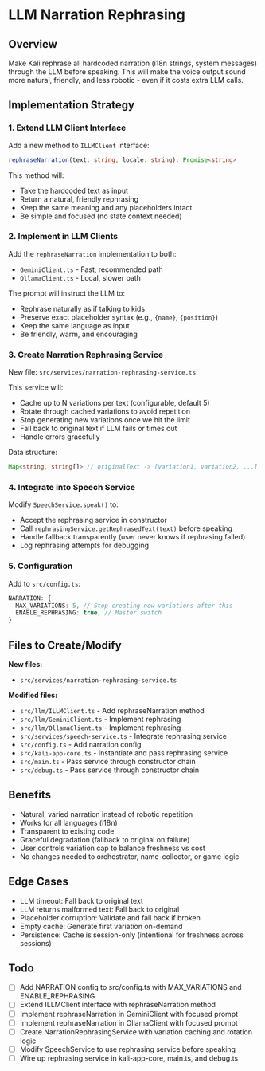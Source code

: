 # LLM Narration Rephrasing

## Overview
Make Kali rephrase all hardcoded narration (i18n strings, system messages) through the LLM before speaking. This will make the voice output sound more natural, friendly, and less robotic - even if it costs extra LLM calls.

## Implementation Strategy

### 1. Extend LLM Client Interface
Add a new method to `ILLMClient` interface:
```typescript
rephraseNarration(text: string, locale: string): Promise<string>
```

This method will:
- Take the hardcoded text as input
- Return a natural, friendly rephrasing
- Keep the same meaning and any placeholders intact
- Be simple and focused (no state context needed)

### 2. Implement in LLM Clients
Add the `rephraseNarration` implementation to both:
- `GeminiClient.ts` - Fast, recommended path
- `OllamaClient.ts` - Local, slower path

The prompt will instruct the LLM to:
- Rephrase naturally as if talking to kids
- Preserve exact placeholder syntax (e.g., `{name}`, `{position}`)
- Keep the same language as input
- Be friendly, warm, and encouraging

### 3. Create Narration Rephrasing Service
New file: `src/services/narration-rephrasing-service.ts`

This service will:
- Cache up to N variations per text (configurable, default 5)
- Rotate through cached variations to avoid repetition
- Stop generating new variations once we hit the limit
- Fall back to original text if LLM fails or times out
- Handle errors gracefully

Data structure:
```typescript
Map<string, string[]> // originalText -> [variation1, variation2, ...]
```

### 4. Integrate into Speech Service
Modify `SpeechService.speak()` to:
- Accept the rephrasing service in constructor
- Call `rephrasingService.getRephrasedText(text)` before speaking
- Handle fallback transparently (user never knows if rephrasing failed)
- Log rephrasing attempts for debugging

### 5. Configuration
Add to `src/config.ts`:
```typescript
NARRATION: {
  MAX_VARIATIONS: 5, // Stop creating new variations after this
  ENABLE_REPHRASING: true, // Master switch
}
```

## Files to Create/Modify

**New files:**
- `src/services/narration-rephrasing-service.ts`

**Modified files:**
- `src/llm/ILLMClient.ts` - Add rephraseNarration method
- `src/llm/GeminiClient.ts` - Implement rephrasing
- `src/llm/OllamaClient.ts` - Implement rephrasing
- `src/services/speech-service.ts` - Integrate rephrasing service
- `src/config.ts` - Add narration config
- `src/kali-app-core.ts` - Instantiate and pass rephrasing service
- `src/main.ts` - Pass service through constructor chain
- `src/debug.ts` - Pass service through constructor chain

## Benefits
- Natural, varied narration instead of robotic repetition
- Works for all languages (i18n)
- Transparent to existing code
- Graceful degradation (fallback to original on failure)
- User controls variation cap to balance freshness vs cost
- No changes needed to orchestrator, name-collector, or game logic

## Edge Cases
- LLM timeout: Fall back to original text
- LLM returns malformed text: Fall back to original
- Placeholder corruption: Validate and fall back if broken
- Empty cache: Generate first variation on-demand
- Persistence: Cache is session-only (intentional for freshness across sessions)

## Todo

- [ ] Add NARRATION config to src/config.ts with MAX_VARIATIONS and ENABLE_REPHRASING
- [ ] Extend ILLMClient interface with rephraseNarration method
- [ ] Implement rephraseNarration in GeminiClient with focused prompt
- [ ] Implement rephraseNarration in OllamaClient with focused prompt
- [ ] Create NarrationRephrasingService with variation caching and rotation logic
- [ ] Modify SpeechService to use rephrasing service before speaking
- [ ] Wire up rephrasing service in kali-app-core, main.ts, and debug.ts

